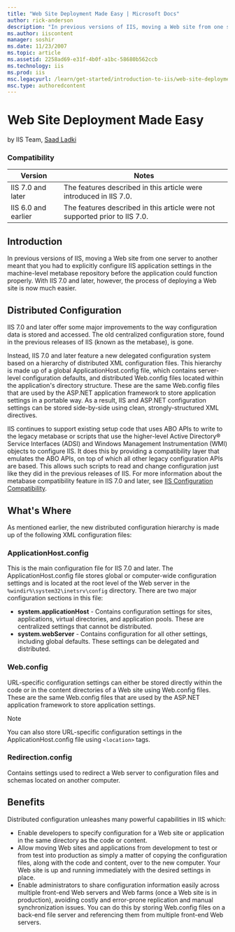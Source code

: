 ```yaml
---
title: "Web Site Deployment Made Easy | Microsoft Docs"
author: rick-anderson
description: "In previous versions of IIS, moving a Web site from one server to another meant that you had to explicitly configure IIS application settings in the machine-..."
ms.author: iiscontent
manager: soshir
ms.date: 11/23/2007
ms.topic: article
ms.assetid: 2258ad69-e31f-4b0f-a1bc-58680b562ccb
ms.technology: iis
ms.prod: iis
msc.legacyurl: /learn/get-started/introduction-to-iis/web-site-deployment-made-easy
msc.type: authoredcontent
---
```

Web Site Deployment Made Easy
====================
by IIS Team, [Saad Ladki](https://twitter.com/saadladki)

### Compatibility


| Version | Notes |
| --- | --- |
| IIS 7.0 and later | The features described in this article were introduced in IIS 7.0. |
| IIS 6.0 and earlier | The features described in this article were not supported prior to IIS 7.0. |


## Introduction

In previous versions of IIS, moving a Web site from one server to another meant that you had to explicitly configure IIS application settings in the machine-level metabase repository before the application could function properly. With IIS 7.0 and later, however, the process of deploying a Web site is now much easier.

<a id="Distributed"></a>

## Distributed Configuration

IIS 7.0 and later offer some major improvements to the way configuration data is stored and accessed. The old centralized configuration store, found in the previous releases of IIS (known as the metabase), is gone.

Instead, IIS 7.0 and later feature a new delegated configuration system based on a hierarchy of distributed XML configuration files. This hierarchy is made up of a global ApplicationHost.config file, which contains server-level configuration defaults, and distributed Web.config files located within the application's directory structure. These are the same Web.config files that are used by the ASP.NET application framework to store application settings in a portable way. As a result, IIS and ASP.NET configuration settings can be stored side-by-side using clean, strongly-structured XML directives.

IIS continues to support existing setup code that uses ABO APIs to write to the legacy metabase or scripts that use the higher-level Active Directory® Service Interfaces (ADSI) and Windows Management Instrumentation (WMI) objects to configure IIS. It does this by providing a compatibility layer that emulates the ABO APIs, on top of which all other legacy configuration APIs are based. This allows such scripts to read and change configuration just like they did in the previous releases of IIS. For more information about the metabase compatibility feature in IIS 7.0 and later, see [IIS Configuration Compatibility](../../manage/managing-your-configuration-settings/how-to-use-metabase-compatibility-with-iis-7-and-above.md).

<a id="Whats"></a>

## What's Where

As mentioned earlier, the new distributed configuration hierarchy is made up of the following XML configuration files:

### ApplicationHost.config

This is the main configuration file for IIS 7.0 and later. The ApplicationHost.config file stores global or computer-wide configuration settings and is located at the root level of the Web server in the `%windir%\system32\inetsrv\config` directory. There are two major configuration sections in this file:

- **system.applicationHost** - Contains configuration settings for sites, applications, virtual directories, and application pools. These are centralized settings that cannot be distributed.
- **system.webServer** - Contains configuration for all other settings, including global defaults. These settings can be delegated and distributed.

### Web.config

URL-specific configuration settings can either be stored directly within the code or in the content directories of a Web site using Web.config files. These are the same Web.config files that are used by the ASP.NET application framework to store application settings.

> [!NOTE]
> You can also store URL-specific configuration settings in the ApplicationHost.config file using `<location>` tags.

### Redirection.config

Contains settings used to redirect a Web server to configuration files and schemas located on another computer.

<a id="Benefits"></a>

## Benefits

Distributed configuration unleashes many powerful capabilities in IIS which:

- Enable developers to specify configuration for a Web site or application in the same directory as the code or content.
- Allow moving Web sites and applications from development to test or from test into production as simply a matter of copying the configuration files, along with the code and content, over to the new computer. Your Web site is up and running immediately with the desired settings in place.
- Enable administrators to share configuration information easily across multiple front-end Web servers and Web farms (once a Web site is in production), avoiding costly and error-prone replication and manual synchronization issues. You can do this by storing Web.config files on a back-end file server and referencing them from multiple front-end Web servers.